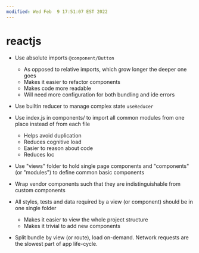 ```yaml
---
modified: Wed Feb  9 17:51:07 EST 2022
---
```

# reactjs

- Use absolute imports `@component/Button`

  - As opposed to relative imports, which grow longer the deeper one goes
  - Makes it easier to refactor components
  - Makes code more readable
  - Will need more configuration for both bundling and ide errors

- Use builtin reducer to manage complex state `useReducer`

- Use index.js in components/ to import all common modules from one place instead of from each file

  - Helps avoid duplication
  - Reduces cognitive load
  - Easier to reason about code
  - Reduces loc

- Use "views" folder to hold single page components and "components" (or "modules") to define common basic components

- Wrap vendor components such that they are indistinguishable from custom components

- All styles, tests and data required by a view (or component) should be in one single folder

  - Makes it easier to view the whole project structure
  - Makes it trivial to add new components

- Split bundle by view (or route), load on-demand. Network requests are the slowest part of app life-cycle.
